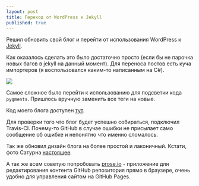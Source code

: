 ```yaml
---
layout: post
title: Переход от WordPress к Jekyll
published: true
---
```


Решил обновить свой блог и перейти от использования WordPress к [Jekyll](http://jekyllrb.com/). 

Как оказалось сделать это было достаточно просто (если бы не парочка новых багов в jekyll на данный момент). Для переноса постов есть куча импортеров (я воспользовался каким-то написанным на C#). 

<img src="http://instacod.es/file/83363" class="left" style="max-width: 200px;">

Самое сложное было перейти к использованию для подсветки кода `pygments`. Пришлось вручную заменить все теги на новые.

Код моего блога доступен [тут](https://github.com/elfet/elfet.github.io).

Для проверки того что блог будет успешно собираться, подключил Travis-CI. Почему-то GitHub в случае ошибки не присылает само сообщение об ошибке и непонятно что именно сломалось. 

Так же обновил дизайн блога на более простой и лаконичный. Кстати, фото Сатурна [настоящее](http://www.nasa.gov/mission_pages/cassini/whycassini/jpl/cassini20131112.html#.UovVJmTuiWU). 
<!--more-->

А так же всем советую попробовать [prose.io](http://prose.io) - приложение для редактирования контента GitHub репозитория прямо в браузере, очень удобно для управления сайтом на GitHub Pages. 
